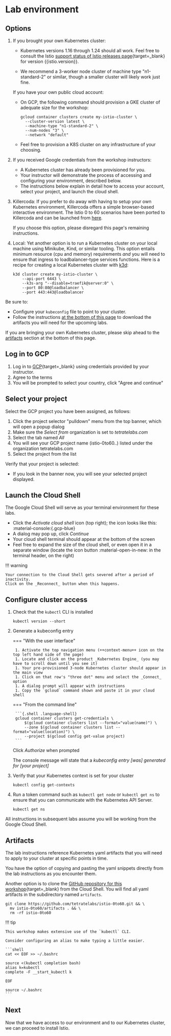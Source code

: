 # Lab environment

## Options

1. If you brought your own Kubernetes cluster:

    - Kubernetes versions 1.16 through 1.24 should all work.  Feel free to consult the Istio [support status of Istio releases page](https://istio.io/latest/docs/releases/supported-releases/#support-status-of-istio-releases){target=_blank} for version {{istio.version}}.

    - We recommend a 3-worker node cluster of machine type "n1-standard-2" or similar, though a smaller cluster will likely work just fine.

    If you have your own public cloud account:

    - On GCP, the following command should provision a GKE cluster of adequate size for the workshop:

        ```shell
        gcloud container clusters create my-istio-cluster \
          --cluster-version latest \
          --machine-type "n1-standard-2" \
          --num-nodes "3" \
          --network "default"
        ```

    - Feel free to provision a K8S cluster on any infrastructure of your choosing.

1. If you received Google credentials from the workshop instructors:

    - A Kubernetes cluster has already been provisioned for you.
    - Your instructor will demonstrate the process of accessing and configuring your environment, described below.
    - The instructions below explain in detail how to access your account, select your project, and launch the cloud shell.

1. Killercoda:  If you prefer to do away with having to setup your own Kubernetes environment, Killercoda offers a simple browser-based interactive environment.  The Istio 0 to 60 scenarios have been ported to Killercoda and can be launched from [here](https://killercoda.com/eitansuez/).

    If you choose this option, please disregard this page's remaining instructions.

1. Local:  Yet another option is to run a Kubernetes cluster on your local machine using Minikube, Kind, or similar tooling.  This option entails minimum resource (cpu and memory) requirements *and* you will need to ensure that ingress to loadbalancer-type services functions.  Here is a recipe for creating a local Kubernetes cluster with [k3d](https://k3d.io/):

    ```shell
    k3d cluster create my-istio-cluster \
        --api-port 6443 \
        --k3s-arg "--disable=traefik@server:0" \
        --port 80:80@loadbalancer \
        --port 443:443@loadbalancer
    ```

Be sure to:

- Configure your `kubeconfig` file to point to your cluster.
- Follow the instructions [at the bottom of this page](#artifacts) to download the artifacts you will need for the upcoming labs.


If you are bringing your own Kubernetes cluster, please skip ahead to the [artifacts](#artifacts) section at the bottom of this page.

## Log in to GCP

1. Log in to [GCP](https://console.cloud.google.com/){target=_blank} using credentials provided by your instructor.
1. Agree to the terms
1. You will be prompted to select your country, click "Agree and continue"

## Select your project

Select the GCP project you have been assigned, as follows:

1. Click the project selector "pulldown" menu from the top banner, which will open a popup dialog
1. Make sure the _Select from_ organization is set to _tetratelabs.com_
1. Select the tab named _All_
1. You will see your GCP project name (istio-0to60..) listed under the organization tetratelabs.com
1. Select the project from the list

Verify that your project is selected:

- If you look in the banner now, you will see your selected project displayed.

## Launch the Cloud Shell

The Google Cloud Shell will serve as your terminal environment for these labs.

- Click the _Activate cloud shell_ icon (top right); the icon looks like this: :material-console:{.gcp-blue}
- A dialog may pop up, click _Continue_
- Your cloud shell terminal should appear at the bottom of the screen
- Feel free to expand the size of the cloud shell, or even open it in a separate window (locate the icon button :material-open-in-new: in the terminal header, on the right)

!!! warning

    Your connection to the Cloud Shell gets severed after a period of inactivity.
    Click on the _Reconnect_ button when this happens.

## Configure cluster access

1. Check that the `kubectl` CLI is installed

    ```{.shell .language-shell}
    kubectl version --short
    ```

1. Generate a kubeconfig entry

    === "With the user interface"

        1. Activate the top navigation menu (++context-menu++ icon on the top left hand side of the page)
        1. Locate and click on the product _Kubernetes Engine_ (you may have to scroll down until you see it)
        1. Your pre-provisioned 3-node Kubernetes cluster should appear in the main view
        1. Click on that row's "three dot" menu and select the _Connect_ option
        1. A dialog prompt will appear with instructions
        1. Copy the `gcloud` command shown and paste it in your cloud shell

    === "From the command line"

        ```{.shell .language-shell}
        gcloud container clusters get-credentials \
            $(gcloud container clusters list --format="value(name)") \
            --zone $(gcloud container clusters list --format="value(location)") \
            --project $(gcloud config get-value project)
        ```

    Click _Authorize_ when prompted

    The console message will state that a _kubeconfig entry [was] generated for [your project]_

1. Verify that your Kubernetes context is set for your cluster

    ```{.shell .language-shell}
    kubectl config get-contexts
    ```

1. Run a token command such as `kubectl get node` or `kubectl get ns` to ensure that you can communicate with the Kubernetes API Server.

    ```{.shell .language-shell}
    kubectl get ns
    ```

All instructions in subsequent labs assume you will be working from the Google Cloud Shell.

## Artifacts

The lab instructions reference Kubernetes yaml artifacts that you will need to apply to your cluster at specific points in time.

You have the option of copying and pasting the yaml snippets directly from the lab instructions as you encounter them.

Another option is to clone the [GitHub repository for this workshop](https://github.com/tetratelabs/istio-0to60){target=_blank} from the Cloud Shell.  You will find all yaml artifacts in the subdirectory named `artifacts`.

```shell
git clone https://github.com/tetratelabs/istio-0to60.git && \
  mv istio-0to60/artifacts . && \
  rm -rf istio-0to60
```

!!! tip

    This workshop makes extensive use of the `kubectl` CLI.

    Consider configuring an alias to make typing a little easier.

    ```shell
    cat << EOF >> ~/.bashrc

    source <(kubectl completion bash)
    alias k=kubectl
    complete -F __start_kubectl k

    EOF

    source ~/.bashrc
    ```


## Next

Now that we have access to our environment and to our Kubernetes cluster, we can proceed to install Istio.
